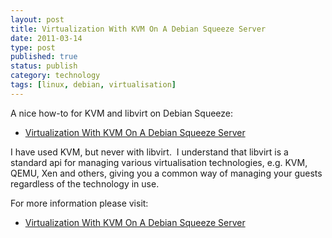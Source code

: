 ```yaml
--- 
layout: post 
title: Virtualization With KVM On A Debian Squeeze Server
date: 2011-03-14
type: post 
published: true 
status: publish
category: technology
tags: [linux, debian, virtualisation]
---
```


A nice how-to for KVM and libvirt on Debian Squeeze:

 * [Virtualization With KVM On A Debian Squeeze Server][howto]

<!--more-->

I have used KVM, but never with libvirt.  I understand that libvirt is a
standard api for managing various virtualisation technologies, e.g. KVM,
QEMU, Xen and others, giving you a common way of managing your guests
regardless of the technology in use.

For more information please visit:

   * [Virtualization With KVM On A Debian Squeeze Server][howto]

[howto]: http://www.howtoforge.com/virtualization-with-kvm-on-a-debian-squeeze-server

